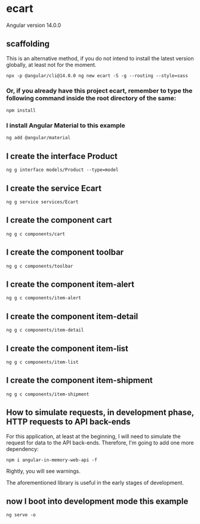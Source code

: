 # ecart

Angular version 14.0.0

## scaffolding

This is an alternative method, if you do not intend to install the latest version globally, at least not for the moment.

```shell
npx -p @angular/cli@14.0.0 ng new ecart -S -g --routing --style=sass
```

### Or, if you already have this project ecart, remember to type the following command inside the root directory of the same:

```shell
npm install
```

### I install Angular Material to this example

```shell
ng add @angular/material
```

## I create the interface Product

```shell
ng g interface models/Product --type=model
```

## I create the service Ecart

```shell
ng g service services/Ecart
```

## I create the component cart

```shell
ng g c components/cart
```

## I create the component toolbar

```
ng g c components/toolbar
```

## I create the component item-alert

```
ng g c components/item-alert
```

## I create the component item-detail

```
ng g c components/item-detail
```

## I create the component item-list

```
ng g c components/item-list
```

## I create the component item-shipment

```
ng g c components/item-shipment
```

## How to simulate requests, in development phase, HTTP requests to API back-ends

For this application, at least at the beginning, I will need to simulate the request for data to the API back-ends.
Therefore, I'm going to add one more dependency:

```shell
npm i angular-in-memory-web-api -f
```

Rightly, you will see warnings.

The aforementioned library is useful in the early stages of development.

## now I boot into development mode this example

```shell
ng serve -o
```
